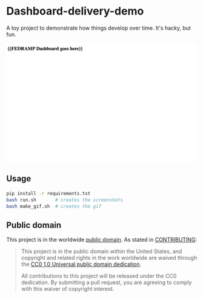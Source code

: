 # Dashboard-delivery-demo

A toy project to demonstrate how things develop over time. It's hacky, but fun.

![](animation.gif)

## Usage

``` sh
pip install -r requirements.txt
bash run.sh       # creates the screenshots
bash make_gif.sh  # creates the gif
```

## Public domain

This project is in the worldwide [public domain](LICENSE.md). As stated in [CONTRIBUTING](CONTRIBUTING.md):

> This project is in the public domain within the United States, and copyright and related rights in the work worldwide are waived through the [CC0 1.0 Universal public domain dedication](https://creativecommons.org/publicdomain/zero/1.0/).
>
> All contributions to this project will be released under the CC0 dedication. By submitting a pull request, you are agreeing to comply with this waiver of copyright interest.
